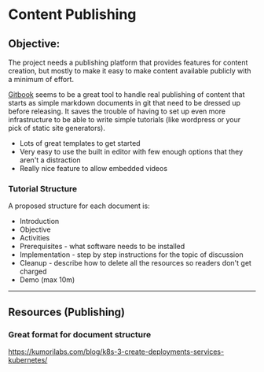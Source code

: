 

# Content Publishing


## Objective: 
The project needs a publishing platform that provides features for content creation, but mostly to make it easy to make content available publicly with a minimum of effort.


[Gitbook](https://www.gitbook.com/) seems to be a great tool to handle real publishing of content that starts as simple markdown documents in git that need to be dressed up before releasing. It saves the trouble of having to set up even more infrastructure to be able to write simple tutorials (like wordpress or your pick of static site generators).

- Lots of great templates to get started
- Very easy to use the built in editor with few enough options that they aren't a distraction
- Really nice feature to allow embedded videos


### Tutorial Structure

A proposed structure for each document is:
- Introduction
- Objective
- Activities
- Prerequisites - what software needs to be installed
- Implementation - step by step instructions for the topic of discussion
- Cleanup - describe how to delete all the resources so readers don't get charged
- Demo (max 10m)



---

## Resources (Publishing)

### Great format for document structure
https://kumorilabs.com/blog/k8s-3-create-deployments-services-kubernetes/


